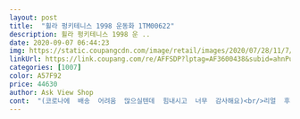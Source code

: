 ```yaml
---
layout: post 
title:  "휠라 펑키테니스 1998 운동화 1TM00622" 
description: 휠라 펑키테니스 1998 운 ..
date: 2020-09-07 06:44:23 
img: https://static.coupangcdn.com/image/retail/images/2020/07/28/11/7/c673f242-ca6f-4300-a228-ebed7a1f34aa.jpg 
linkUrl: https://link.coupang.com/re/AFFSDP?lptag=AF3600438&subid=ahnPublicAsk&pageKey=1952060805&itemId=3315982102&vendorItemId=71196938550&traceid=V0-113-288ef8484397bca7 
categories: [1007] 
color: A57F92 
price: 44630 
author: Ask View Shop 
cont:  "(코로나에  배송  어려움  많으실텐데  힘내시고  너무  감사해요)<br/>리얼  후기<br/>국내  배송중에  이렇게  빠른  대처와  물품  배송이  있을까요?<br/>굽이 살짝심하게 높아보이기도하지만<br/>그게 더이쁘네요 무난하게 포인트되어 더 이뻐요 ㅎㅎ<br/>그래도 신발 자체는 넘 이뻐서 감수하고 신으려구요.<br/><br/>그리고  칭찬합니다신발도  너무  예쁘고 아이가  고른건데  이게  약간  키 높이인가봐요.<br/><br/>너무  아이가  기대하던  신발인데  신발도  좋고  예쁘고  가격도  저렴하고  교환 대응도  너무  잘 해  주셔서  쿠팡  진심으로  감동 먹었습니다^^<br/>도착한  신발이  발가락이  너무ㅜㅜ꽉  맞아서  엄지가  조금  아프다길래  바로 사이즈  250으로 교환신청!!<br/>무엇보다  당일  새벽 받고  아이  신겨보자마자  (7시  전에.<br/>.<br/>) 사이즈 어니다싶어  교환  신청 했는데  250 이  바로  당일  도착했어요.<br/><br/>발 볼  있으신  분은 평소 신는  것보다 한 사이즈 크게  시키세요.<br/><br/>발길이때문에240신거든요<br/>발볼 넓은 오리발 235인데 240 신으니 약간 빠듯해요.<br/><br/>발좁 좁게나왔대서 샀는데 오 ㅎㅎ<br/>신발  신은  아이 기럭지가  쭉쭉다리도  너무  이쁘더라구요.<br/><br/>신발이 넘 깔끔하고 이뻐요!!<br/>신어보면 넘 자연스럽게 보인대요<br/>엄청 낑기는건 아닌데 편하게 헐렁하진 않습니다 ㅠㅠ<br/>완전 잘맞고 편하네요 키높이신발?이라<br/>저도 완전 만족 ㅠㅠㅠ<br/>전 162인데 165넘게 보인대요 ㅋㅋㅋㅋ<br/>전 발이 얇고 좁은편이라 235도 신기도하지만<br/>정품인데 정가보다 저렴한 가격에 로켓배송으로 받아봐서 좋네용<br/>키가 어중간한 남여분들 사시면 진짜 좋을거같아요!!<br/>키높이 효과 짱이에요 ㅎ<br/>평소 240 신는데  발볼이  좀  있어요.<br/><br/>헛핫!!!^^  아이랑  저랑  너무  빨라서  깜짝  놀랐네요.<br/><br/>흰색끈보단 다른끈 하나더있으니 그걸로 해보세요<br/>" 
---
```

